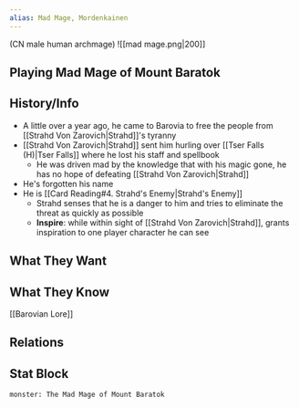 ```yaml
---
alias: Mad Mage, Mordenkainen
---
```

(CN male human archmage)
![[mad mage.png|200]]
## Playing Mad Mage of Mount Baratok

## History/Info
- A little over a year ago, he came to Barovia to free the people from [[Strahd Von Zarovich|Strahd]]'s tyranny
- [[Strahd Von Zarovich|Strahd]] sent him hurling over [[Tser Falls (H)|Tser Falls]] where he lost his staff and spellbook
	- He was driven mad by the knowledge that with his magic gone, he has no hope of defeating [[Strahd Von Zarovich|Strahd]]
- He's forgotten his name
- He is [[Card Reading#4. Strahd's Enemy|Strahd's Enemy]]
	- Strahd senses that he is a danger to him and tries to eliminate the threat as quickly as possible
	- **Inspire**: while within sight of [[Strahd Von Zarovich|Strahd]], grants inspiration to one player character he can see

## What They Want

## What They Know
[[Barovian Lore]]

## Relations

## Stat Block

```statblock
monster: The Mad Mage of Mount Baratok
```

```dataviewjs
```